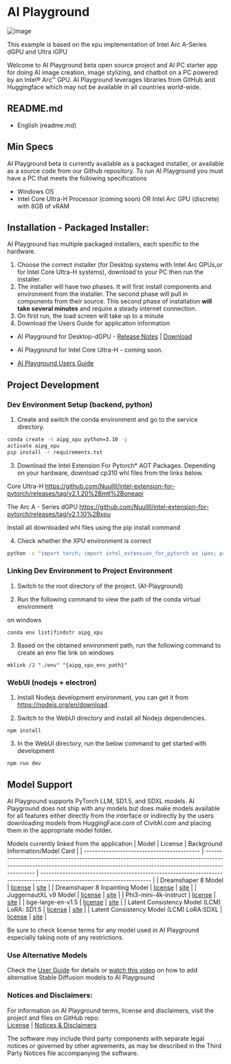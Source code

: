 # AI Playground

![image](https://github.com/user-attachments/assets/66086f2c-216e-4a79-8ff9-01e04db7e71d)

This example is based on the xpu implementation of Intel Arc A-Series dGPU and Ultra iGPU

Welcome to AI Playground beta open source project and AI PC starter app for doing AI image creation, image stylizing, and chatbot on a PC powered by an Intel® Arc™ GPU.  AI Playground leverages libraries from GitHub and Huggingface which may not be available in all countries world-wide.

## README.md
- English (readme.md)

## Min Specs
AI Playground beta is currently available as a packaged installer, or available as a source code from our Github repository.  To run AI Playground you must have a PC that meets the following specifications

*	Windows OS
*	Intel Core Ultra-H Processor (coming soon) OR Intel Arc GPU (discrete) with 8GB of vRAM

## Installation - Packaged Installer: 
AI Playground has multiple packaged installers, each specific to the hardware. 
1. Choose the correct installer (for Desktop systems with Intel Arc GPUs,or for Intel Core Ultra-H systems), download to your PC then run the installer.
2. The installer will have two phases.  It will first install components and environment from the installer. The second phase will pull in components from their source. </b >
This second phase of installation **will take several minutes** and require a steady internet connection.
3. On first run, the load screen will take up to a minute
4. Download the Users Guide for application information

*	AI Playground for Desktop-dGPU - [Release Notes](https://github.com/intel/AI-Playground/releases/tag/v1.0beta) | [Download](https://github.com/intel/AI-Playground/releases/download/v1.0beta/AI.Playground-v1.0b-Desktop_dGPU.exe)

*	AI Playground for Intel Core Ultra-H  - coming soon.

*	[AI Playground Users Guide](https://github.com/intel/ai-playground/blob/main/AI%20Playground%20Users%20Guide.pdf)


## Project Development
### Dev Environment Setup (backend, python)

1. Create and switch the conda environment and go to the service directory.
```cmd
conda create -n aipg_xpu python=3.10 -y
activate aipg_xpu
pip install -r requirements.txt
```

3. Download the Intel Extension For Pytorch* AOT Packages. Depending on your hardware, download cp310 whl files from the links below.

Core Ultra-H https://github.com/Nuullll/intel-extension-for-pytorch/releases/tag/v2.1.20%2Bmtl%2Boneapi

The Arc A - Series dGPU https://github.com/Nuullll/intel-extension-for-pytorch/releases/tag/v2.1.10%2Bxpu

Install all downloaded whl files using the pip install command

4. Check whether the XPU environment is correct
```cmd
python -c "import torch; import intel_extension_for_pytorch as ipex; print(torch.version); print(ipex.version); [print(f'[{i}]: {torch.xpu.get_device_properties(i)}') for i in range(torch.xpu.device_count())];"
```


### Linking Dev Environment to Project Environment

1. Switch to the root directory of the project. (AI-Playground)

2. Run the following command to view the path of the conda virtual environment

on windows
```
conda env list|findstr aipg_xpu
```

3. Based on the obtained environment path, run the following command to create an env file link
on windows
```
mklink /J "./env" "{aipg_xpu_env_path}"
```

### WebUI (nodejs + electron)

1. Install Nodejs development environment, you can get it from https://nodejs.org/en/download.

2. Switch to the WebUI directory and install all Nodejs dependencies. 
```
npm install
```

3. In the WebUI directory, run the below command to get started with development
```
npm run dev
```

## Model Support
AI Playground supports PyTorch LLM, SD1.5, and SDXL models. AI Playground does not ship with any models but does make  models available for all features either directly from the interface or indirectly by the users downloading models from HuggingFace.com of CivitAI.com and placing them in the appropriate model folder. 

Models currently linked from the application 
| Model                                      | License                                                                                                                                                                      | Background Information/Model Card                                                                                      |
| ------------------------------------------ | ---------------------------------------------------------------------------------------------------------------------------------------------------------------------------- | ---------------------------------------------------------------------------------------------------------------------- |
| Dreamshaper 8 Model                        | [license](https://huggingface.co/spaces/CompVis/stable-diffusion-license)                                             | [site](https://huggingface.co/Lykon/dreamshaper-8)                               |
| Dreamshaper 8 Inpainting Model             | [license](https://huggingface.co/spaces/CompVis/stable-diffusion-license)                                             | [site](https://huggingface.co/Lykon/dreamshaper-8-inpainting)         |
| JuggernautXL v9 Model                      | [license](https://huggingface.co/spaces/CompVis/stable-diffusion-license)                                             | [site](https://huggingface.co/RunDiffusion/Juggernaut-XL-v9)           |
| Phi3-mini-4k-instruct                      | [license](https://huggingface.co/microsoft/Phi-3-mini-4k-instruct/resolve/main/LICENSE)                 | [site](https://huggingface.co/microsoft/Phi-3-mini-4k-instruct)     |
| bge-large-en-v1.5                          | [license](https://huggingface.co/datasets/choosealicense/licenses/blob/main/markdown/mit.md)                 | [site](https://huggingface.co/BAAI/bge-large-en-v1.5)                         |
| Latent Consistency Model (LCM) LoRA: SD1.5 | [license](https://huggingface.co/stabilityai/stable-diffusion-xl-base-1.0/blob/main/LICENSE.md) | [site](https://huggingface.co/latent-consistency/lcm-lora-sdv1-5) |
| Latent Consistency Model (LCM) LoRA:SDXL   | [license](https://huggingface.co/stabilityai/stable-diffusion-xl-base-1.0/blob/main/LICENSE.md) | [site](https://huggingface.co/latent-consistency/lcm-lora-sdxl)     |

Be sure to check license terms for any model used in AI Playground especially taking note of any restrictions.

### Use Alternative Models
Check the [User Guide](https://github.com/intel/ai-playground/blob/main/AI%20Playground%20Users%20Guide.pdf) for details or [watch this video](https://www.youtube.com/watch?v=1FXrk9Xcx2g) on how to add alternative Stable Diffusion models to AI Playground

### Notices and Disclaimers: 
For information on AI Playground terms, license and disclaimers, visit the project and files on GitHub repo:</br >
[License](https://github.com/intel/ai-playground/blob/main/LICENSE) | [Notices & Disclaimers](https://github.com/intel/ai-playground/blob/main/notices-disclaimers.md)

The software may include third party components with separate legal notices or governed by other agreements, as may be described in the Third Party Notices file accompanying the software.

